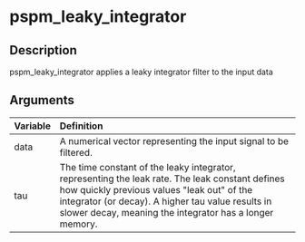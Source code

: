 # pspm_leaky_integrator
## Description
pspm_leaky_integrator applies a leaky integrator filter to the input data

## Arguments
| Variable | Definition |
|:--|:--|
| data | A numerical vector representing the input signal to be filtered. |
| tau | The time constant of the leaky integrator, representing the leak rate. The leak constant defines how quickly previous values "leak out" of the integrator (or decay). A higher tau value results in slower decay, meaning the integrator has a longer memory. |

